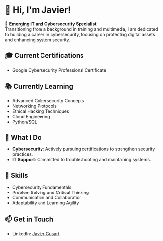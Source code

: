 # 👋 Hi, I'm Javier!

🌱 **Emerging IT and Cybersecurity Specialist**  
Transitioning from a background in training and multimedia, I am dedicated to building a career in cybersecurity, focusing on protecting digital assets and enhancing system security.

## 🎓 Current Certifications
- Google Cybersecurity Professional Certificate

## 📚 Currently Learning
- Advanced Cybersecurity Concepts
- Networking Protocols
- Ethical Hacking Techniques
- Cloud Engineering
- Python/SQL

## 🔐 What I Do
- **Cybersecurity**: Actively pursuing certifications to strengthen security practices.
- **IT Support**: Committed to troubleshooting and maintaining systems.

## 💼 Skills
- Cybersecurity Fundamentals
- Problem Solving and Critical Thinking
- Communication and Collaboration
- Adaptability and Learning Agility

## 📫 Get in Touch
- LinkedIn: [Javier Gusart](https://www.linkedin.com/in/javier-gusart/)
